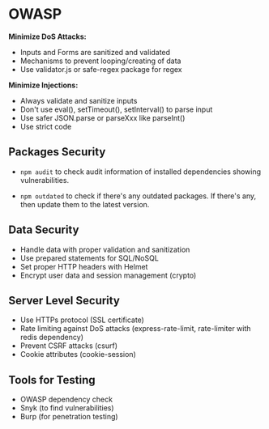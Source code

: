 # OWASP

**Minimize DoS Attacks:**

- Inputs and Forms are sanitized and validated
- Mechanisms to prevent looping/creating of data
- Use validator.js or safe-regex package for regex

**Minimize Injections:**

- Always validate and sanitize inputs
- Don't use eval(), setTimeout(), setInterval() to parse input
- Use safer JSON.parse or parseXxx like parseInt()
- Use strict code

## Packages Security

- `npm audit`
  to check audit information of installed dependencies showing vulnerabilities.

- `npm outdated`
  to check if there's any outdated packages. If there's any, then update them to the latest version.

## Data Security

- Handle data with proper validation and sanitization
- Use prepared statements for SQL/NoSQL
- Set proper HTTP headers with Helmet
- Encrypt user data and session management (crypto)

## Server Level Security

- Use HTTPs protocol (SSL certificate)
- Rate limiting against DoS attacks (express-rate-limit, rate-limiter with redis dependency)
- Prevent CSRF attacks (csurf)
- Cookie attributes (cookie-session)

## Tools for Testing

- OWASP dependency check
- Snyk (to find vulnerabilities)
- Burp (for penetration testing)
